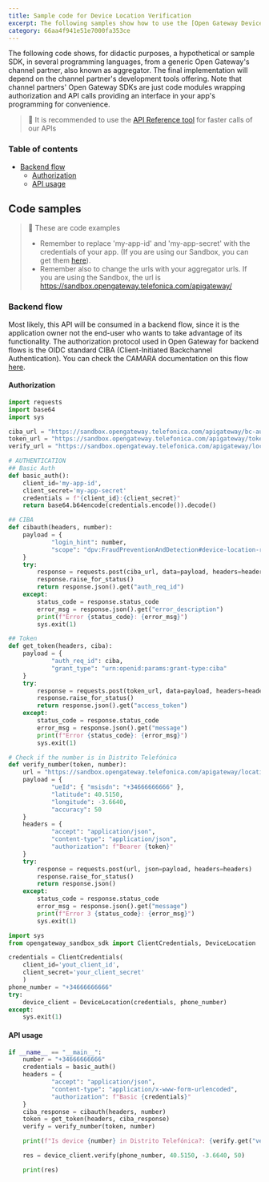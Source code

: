 ```yaml
---
title: Sample code for Device Location Verification
excerpt: The following samples show how to use the [Open Gateway Device Location Verification API](https://opengateway.telefonica.com/en/apis/device-status), 
category: 66aa4f941e51e7000fa353ce
---
```


The following code shows, for didactic purposes, a hypothetical or sample SDK, in several programming languages, from a generic Open Gateway's channel partner, also known as aggregator. The final implementation will depend on the channel partner's development tools offering. Note that channel partners' Open Gateway SDKs are just code modules wrapping authorization and API calls providing an interface in your app's programming for convenience.

> 📘 It is recommended to use the [API Reference tool](https://developers.opengateway.telefonica.com/reference/) for faster calls of our APIs

### Table of contents
- [Backend flow](#backend-flow)
    - [Authorization](#authorization)
    - [API usage](#api-usage)

## Code samples
> 📘 These are code examples
> - Remember to replace 'my-app-id' and 'my-app-secret' with the credentials of your app. (If you are using our Sandbox, you can get them [here](https://sandbox.opengateway.telefonica.com/my-apps)).
> - Remember also to change the urls with your aggregator urls. If you are using the Sandbox, the url is https://sandbox.opengateway.telefonica.com/apigateway/

### Backend flow

Most likely, this API will be consumed in a backend flow, since it is the application owner not the end-user who wants to take advantage of its functionality. The authorization protocol used in Open Gateway for backend flows is the OIDC standard CIBA (Client-Initiated Backchannel Authentication). You can check the CAMARA documentation on this flow [here](https://github.com/camaraproject/IdentityAndConsentManagement/blob/release-0.1.0/documentation/CAMARA-API-access-and-user-consent.md#ciba-flow-backend-flow).

#### Authorization

```python Sample HTTP using Python
import requests
import base64
import sys

ciba_url = "https://sandbox.opengateway.telefonica.com/apigateway/bc-authorize"
token_url = "https://sandbox.opengateway.telefonica.com/apigateway/token"
verify_url = "https://sandbox.opengateway.telefonica.com/apigateway/location/v0/verify"

# AUTHENTICATION
## Basic Auth
def basic_auth():
    client_id='my-app-id',
    client_secret='my-app-secret'
    credentials = f"{client_id}:{client_secret}"
    return base64.b64encode(credentials.encode()).decode()

## CIBA
def cibauth(headers, number):
    payload = {
            "login_hint": number,
            "scope": "dpv:FraudPreventionAndDetection#device-location-read"
    }
    try:
        response = requests.post(ciba_url, data=payload, headers=headers)
        response.raise_for_status()
        return response.json().get("auth_req_id")
    except:
        status_code = response.status_code
        error_msg = response.json().get("error_description")
        print(f"Error {status_code}: {error_msg}")
        sys.exit(1)

## Token
def get_token(headers, ciba):
    payload = {
            "auth_req_id": ciba,
            "grant_type": "urn:openid:params:grant-type:ciba"
    }
    try:
        response = requests.post(token_url, data=payload, headers=headers)
        response.raise_for_status()
        return response.json().get("access_token")
    except:
        status_code = response.status_code
        error_msg = response.json().get("message")
        print(f"Error {status_code}: {error_msg}")
        sys.exit(1)

# Check if the number is in Distrito Telefónica
def verify_number(token, number):
    url = "https://sandbox.opengateway.telefonica.com/apigateway/location/v0/verify"
    payload = {
            "ueId": { "msisdn": "+34666666666" },
            "latitude": 40.5150,
            "longitude": -3.6640,
            "accuracy": 50
    }
    headers = {
            "accept": "application/json",
            "content-type": "application/json",
            "authorization": f"Bearer {token}"
    }
    try:
        response = requests.post(url, json=payload, headers=headers)
        response.raise_for_status()
        return response.json()
    except:
        status_code = response.status_code
        error_msg = response.json().get("message")
        print(f"Error 3 {status_code}: {error_msg}")
        sys.exit(1)
```
```python Sample SDK for Python
import sys
from opengateway_sandbox_sdk import ClientCredentials, DeviceLocation

credentials = ClientCredentials(
    client_id='yout_client_id',
    client_secret='your_client_secret'
    )
phone_number = "+34666666666"
try:
    device_client = DeviceLocation(credentials, phone_number)
except:
    sys.exit(1)
```
#### API usage

```python Sample HTTP with Python
if __name__ == "__main__":
    number = "+34666666666"
    credentials = basic_auth()
    headers = {
            "accept": "application/json",
            "content-type": "application/x-www-form-urlencoded",
            "authorization": f"Basic {credentials}"
    }
    ciba_response = cibauth(headers, number)
    token = get_token(headers, ciba_response)
    verify = verify_number(token, number)

    print(f"Is device {number} in Distrito Telefónica?: {verify.get("verificationResult")}")
```
```python Sample SDK for Python
    res = device_client.verify(phone_number, 40.5150, -3.6640, 50)

    print(res)
```